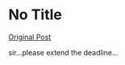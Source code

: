 # No Title

[Original Post](https://discourse.onlinedegree.iitm.ac.in/t/166866/21)

<p>sir…please extend the deadline…</p>